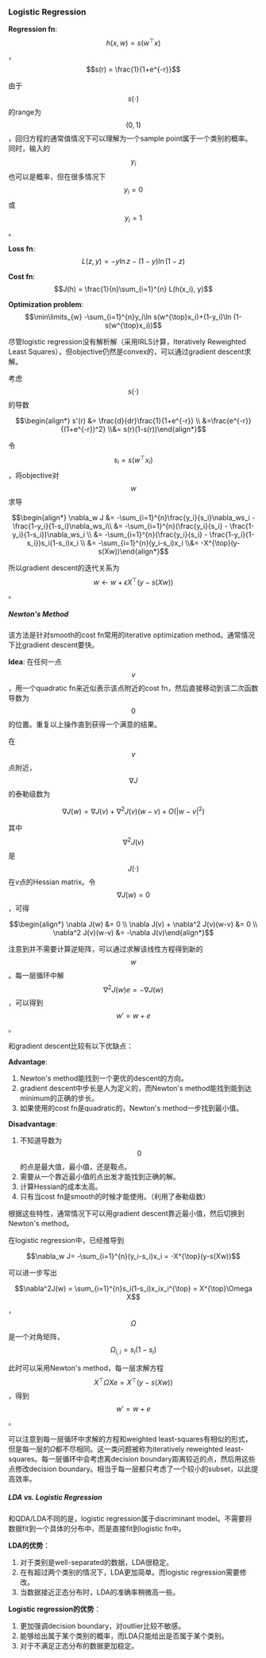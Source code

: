 ### Logistic Regression

**Regression fn**: $$h(x, w) = s(w^{\top}x)$$，$$s(r) = \frac{1}{1+e^{-r}}$$

由于$$s(\cdot)$$的range为$$(0, 1)$$，回归方程的通常值情况下可以理解为一个sample point属于一个类别的概率。同时，输入的$$y_i$$也可以是概率，但在很多情况下$$y_i = 0$$ 或$$y_i=1$$。

**Loss fn**: $$L(z, y) = -y\ln z-(1-y)\ln (1-z)$$

**Cost fn**: $$J(h) = \frac{1}{n}\sum_{i=1}^{n} L(h(x_i), y)$$

**Optimization problem**: $$\min\limits_{w} -\sum_{i=1}^{n}y_i\ln s(w^{\top}x_i)+(1-y_i)\ln (1-s(w^{\top}x_i))$$

尽管logistic regression没有解析解（采用IRLS计算，Iteratively Reweighted Least Squares），但objective仍然是convex的，可以通过gradient descent求解。

考虑$$s(\cdot)$$的导数

$$\begin{align*} s'(r) &= \frac{d}{dr}\frac{1}{1+e^{-r}} \\ &=\frac{e^{-r}}{(1+e^{-r})^2} \\&= s(r)(1-s(r))\end{align*}$$

令$$s_i = s(w^{\top}x_i)$$，将objective对$$w$$求导

$$\begin{align*} \nabla_w J &= -\sum_{i=1}^{n}\frac{y_i}{s_i}\nabla_ws_i - \frac{1-y_i}{1-s_i}\nabla_ws_i\\ &=  -\sum_{i=1}^{n}(\frac{y_i}{s_i} - \frac{1-y_i}{1-s_i})\nabla_ws_i \\ &=  -\sum_{i=1}^{n}(\frac{y_i}{s_i} - \frac{1-y_i}{1-s_i})s_i(1-s_i)x_i \\ &= -\sum_{i=1}^{n}(y_i-s_i)x_i \\&= -X^{\top}(y-s(Xw))\end{align*}$$

所以gradient descent的迭代关系为$$w \leftarrow w + \epsilon X^{\top}(y-s(Xw))$$。

##### Newton's Method

该方法是针对smooth的cost fn常用的iterative optimization method。通常情况下比gradient descent要快。

**Idea**: 在任何一点$$v$$，用一个quadratic fn来近似表示该点附近的cost fn，然后直接移动到该二次函数导数为$$0$$的位置。重复以上操作直到获得一个满意的结果。

在$$v$$点附近，$$\nabla J$$的泰勒级数为

$$\nabla J(w) = \nabla J(v) + \nabla^2 J(v)(w-v) + O(|w-v|^2)$$

其中$$\nabla^2J(v)$$是$$J(\cdot)$$在$v$点的Hessian matrix。令$$\nabla J(w) = 0$$，可得

$$\begin{align*} \nabla J(w) &= 0 \\ \nabla J(v) + \nabla^2 J(v)(w-v) &= 0 \\ \nabla^2 J(v)(w-v) &= -\nabla J(v)\end{align*}$$

注意到并不需要计算逆矩阵，可以通过求解该线性方程得到新的$$w$$。每一层循环中解$$\nabla^2 J(w)e = -\nabla J(w)$$，可以得到$$w' = w + e$$。

和gradient descent比较有以下优缺点：

**Advantage**: 

1. Newton's method能找到一个更优的descent的方向。
2. gradient descent中步长是人为定义的，而Newton's method能找到能到达minimum的正确的步长。
3. 如果使用的cost fn是quadratic的，Newton's method一步找到最小值。

**Disadvantage**:

1. 不知道导数为$$0$$的点是最大值，最小值，还是鞍点。
2. 需要从一个靠近最小值的点出发才能找到正确的解。
3. 计算Hessian的成本太高。
4. 只有当cost fn是smooth的时候才能使用。（利用了泰勒级数）

根据这些特性，通常情况下可以用gradient descent靠近最小值，然后切换到Newton's method。

在logistic regression中，已经推导到

$$\nabla_w J= -\sum_{i=1}^{n}(y_i-s_i)x_i  = -X^{\top}(y-s(Xw))$$

可以进一步写出

$$\nabla^2J(w) = \sum_{i=1}^{n}s_i(1-s_i)x_ix_i^{\top} = X^{\top}\Omega X$$ ，$$\Omega$$是一个对角矩阵，$$\Omega_{i,i} = s_i(1-s_i)$$

此时可以采用Newton's method，每一层求解方程$$X^{\top}\Omega Xe = X^{\top}(y-s(Xw))$$，得到$$w' = w + e$$。

可以注意到每一层循环中求解的方程和weighted least-squares有相似的形式，但是每一层的$\Omega$都不尽相同。这一类问题被称为iteratively reweighted least-squares。每一层循环中会考虑离decision boundary距离较近的点，然后用这些点修改decision boundary。相当于每一层都只考虑了一个较小的subset，以此提高效率。

##### LDA vs. Logistic Regression

和QDA/LDA不同的是，logistic regression属于discriminant model。不需要将数据fit到一个具体的分布中，而是直接fit到logistic fn中。 

**LDA的优势**：

1. 对于类别是well-separated的数据，LDA很稳定。
2. 在有超过两个类别的情况下，LDA更加简单。而logistic regression需要修改。
3. 当数据接近正态分布时，LDA的准确率稍微高一些。

**Logistic regression的优势**：

1. 更加强调decision boundary，对outlier比较不敏感。
2. 能够给出属于某个类别的概率，而LDA只能给出是否属于某个类别。
3. 对于不满足正态分布的数据更加稳定。

